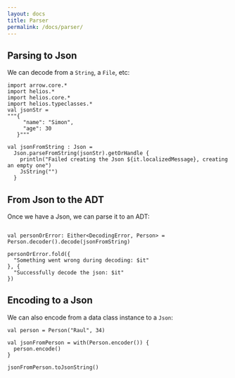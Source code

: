 ```yaml
---
layout: docs
title: Parser
permalink: /docs/parser/
---
```


## Parsing to Json

We can decode from a `String`, a `File`, etc:

```kotlin:ank:silent
import arrow.core.*
import helios.*
import helios.core.*
import helios.typeclasses.*
val jsonStr =
"""{
     "name": "Simon",
     "age": 30
   }"""

val jsonFromString : Json =
  Json.parseFromString(jsonStr).getOrHandle {
    println("Failed creating the Json ${it.localizedMessage}, creating an empty one")
    JsString("")
  }

```

## From Json to the ADT

Once we have a Json, we can parse it to an ADT:

```kotlin:ank

val personOrError: Either<DecodingError, Person> = Person.decoder().decode(jsonFromString)

personOrError.fold({
  "Something went wrong during decoding: $it"
}, {
  "Successfully decode the json: $it"
})
```

## Encoding to a Json

We can also encode from a data class instance to a `Json`:

```kotlin:ank
val person = Person("Raul", 34)

val jsonFromPerson = with(Person.encoder()) {
  person.encode()
}

jsonFromPerson.toJsonString()
```
